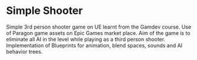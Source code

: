 # Simple Shooter
Simple 3rd person shooter game on UE learnt from the Gamdev course.
Use of Paragon game assets on Epic Games market place. Aim of the game is to eliminate all AI in the level while playing as a third person shooter. Implementation of Blueprints for animation, blend spaces, sounds and AI behavior trees.
